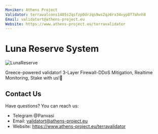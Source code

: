 ```yaml
---
Moniker: Athens Project
Validator: terravalcons1405s2qsfzp0drzqs9ws2qz6rx34vyp8f7ahnh8
Email: validatort@athens-project.eu
Website: https://www.athens-project.eu/terravalidator
---
```


# <Athens Project validator.> 

# Luna Reserve System
![LunaReserve](athensproject.jpg)

Greece-powered validator! 
3-Layer Firewall-DDoS Mitigation, Realtime Monitoring, Stake with us!🚀

## Contact Us

Have questions? You can reach us:
- Telegram @Panvasi
- Email: validatort@athens-project.eu
- Website: https://www.athens-project.eu/terravalidator
